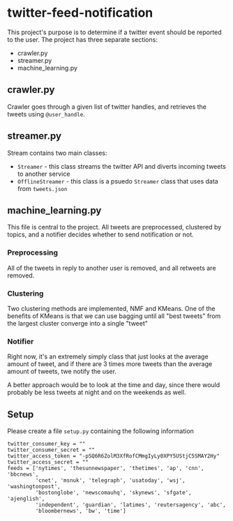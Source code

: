 # twitter-feed-notification

This project's purpose is to determine if a twitter event should be reported to the user.
The project has three separate sections:

* crawler.py
* streamer.py
* machine_learning.py

## crawler.py

Crawler goes through a given list of twitter handles, and retrieves the tweets
using ``@user_handle``.

## streamer.py

Stream contains two main classes:

* ``Streamer`` - this class streams the twitter API and diverts incoming tweets to another service
* ``OfflineStreamer`` - this class is a psuedo ``Streamer`` class that uses data from ``tweets.json``

## machine_learning.py

This file is central to the project. All tweets are preprocessed,
clustered by topics, and a notifier decides whether to send notification or
not.

### Preprocessing

All of the tweets in reply to another user is removed, and all retweets are
removed.

### Clustering

Two clustering methods are implemented, NMF and KMeans. One of the benefits of
KMeans is that we can use bagging until all "best tweets" from the largest
cluster converge into a single "tweet"

### Notifier

Right now, it's an extremely simply class that just looks at the average amount
of tweet, and if there are 3 times more tweets than the average amount of
tweets, twe notify the user.

A better approach would be to look at the time and day, since there would
probably be less tweets at night and on the weekends as well.

## Setup

Please create a file ``setup.py`` containing the following information

```
twitter_consumer_key = ""
twitter_consumer_secret = ""
twitter_access_token = "-pSQ6R6ZolM3XfRofCMmgIyLy0XPY5UStjC5SMAY2Hy"
twitter_access_secret = ""
feeds = ['nytimes', 'thesunnewspaper', 'thetimes', 'ap', 'cnn', 'bbcnews',
         'cnet', 'msnuk', 'telegraph', 'usatoday', 'wsj', 'washingtonpost',
         'bostonglobe', 'newscomauhq', 'skynews', 'sfgate', 'ajenglish',
         'independent', 'guardian', 'latimes', 'reutersagency', 'abc',
         'bloombernews', 'bw', 'time']
```
